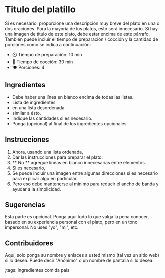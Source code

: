 # Titulo del platillo
Si es necesario, proporcione una descripción muy breve del plato en una o dos oraciones.
Para la mayoría de los platos, esto será innecesario.
Si hay una imagen de título de este plato, debe estar encima de este párrafo.
También puede incluir el tiempo de preparación / cocción y la cantidad de porciones como se indica a continuación: 

- ⏲️  Tiempo de preparación: 10 min
- 🍳 Tiempo de cocción: 30 min
- 🍽️ Porciones: 4

## Ingredientes

- Debe haber una línea en blanco encima de todas las listas.
- Lista de ingredientes
- en una lista desordenada
- similar a ésto.
- Indique las cantidades si es necesario.
- Ponga (opcional) al final de los ingredientes opcionales

## Instrucciones

1. Ahora, usando una lista ordenada,
2. Dar las instrucciones para preparar el plato.
3. ** No ** agregue líneas en blanco innecesarias entre elementos.
4. Si es necesario,
5. Se puede incluir una imagen entre algunas direcciones si es necesario para explicar algo en particular.
6. Pero eso debe mantenerse al mínimo para reducir el ancho de banda y ayudar a la simplicidad.

## Sugerencias

Esta parte es opcional. Ponga aquí todo lo que valga la pena conocer, basado en su experiencia personal con el plato, pero en un tono impersonal. No uses "yo", "mi", etc.

## Contribuidores

Aquí, solo ponga su nombre y enlaces a usted mismo (tal vez un sitio web) si lo desea.
Puede decir "Anónimo" o un nombre de pantalla si lo desea.

;tags: ingredientes comida pais  
